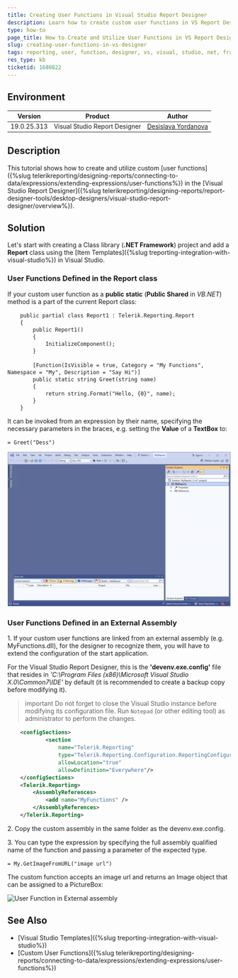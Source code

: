 ```yaml
---
title: Creating User Functions in Visual Studio Report Designer
description: Learn how to create custom user functions in VS Report Designer.
type: how-to
page_title: How to Create and Utilize User Functions in VS Report Designer
slug: creating-user-functions-in-vs-designer
tags: reporting, user, function, designer, vs, visual, studio, net, framework
res_type: kb
ticketid: 1680822
---
```


## Environment

| Version | Product | Author | 
| ---- | ---- | ---- |
| 19.0.25.313 | Visual Studio Report Designer |[Desislava Yordanova](https://www.telerik.com/blogs/author/desislava-yordanova)| 

## Description

This tutorial shows how to create and utilize custom [user functions]({%slug telerikreporting/designing-reports/connecting-to-data/expressions/extending-expressions/user-functions%}) in the [Visual Studio Report Designer]({%slug telerikreporting/designing-reports/report-designer-tools/desktop-designers/visual-studio-report-designer/overview%}).

## Solution

Let's start with creating a Class library (**.NET Framework**) project and add a **Report** class using the [Item Templates]({%slug treporting-integration-with-visual-studio%}) in Visual Studio. 

### User Functions Defined in the Report class

If your custom user function as a **public static** (**Public Shared** in *VB.NET*) method is a part of the current Report class:

````CSharp
    public partial class Report1 : Telerik.Reporting.Report
    {
        public Report1()
        {
            InitializeComponent();
        }

        [Function(IsVisible = true, Category = "My Functions", Namespace = "My", Description = "Say Hi")]
        public static string Greet(string name)
        {
            return string.Format("Hello, {0}", name);
        }
    }
````
It can be invoked from an expression by their name, specifying the necessary parameters in the braces, e.g. setting the **Value** of a **TextBox** to:

````
= Greet("Dess")
````

![User Function in Report class](images/user-function-in-report.gif)   

### User Functions Defined in an External Assembly

1\. If your custom user functions are linked from an external assembly (e.g. MyFunctions.dll), for the designer to recognize them, you will have to extend the configuration of the start application. 

For the Visual Studio Report Designer, this is the **'devenv.exe.config'** file that resides in *'C:\Program Files (x86)\Microsoft Visual Studio X.0\Common7\IDE'* by default (it is recommended to create a backup copy before modifying it). 

>important Do not forget to close the Visual Studio instance before modifying its configuration file. Run `Notepad` (or other editing tool) as administrator to perform the changes.

````XML
    <configSections>
			<section
				name="Telerik.Reporting"
				type="Telerik.Reporting.Configuration.ReportingConfigurationSection, Telerik.Reporting"
				allowLocation="true"
				allowDefinition="Everywhere"/>
    </configSections>
	<Telerik.Reporting>
		<AssemblyReferences>
			<add name="MyFunctions" />
		</AssemblyReferences>
	</Telerik.Reporting>
````

2\. Copy the custom assembly in the same folder as the devenv.exe.config.

3\. You can type the expression by specifying the full assembly qualified name of the function and passing a parameter of the expected type. 

````
= My.GetImageFromURL("image url")
````

The custom function accepts an image url and returns an Image object that can be assigned to a PictureBox:

![User Function in External assembly](images/user-function-in-external-assembly.gif)   

## See Also

- [Visual Studio Templates]({%slug treporting-integration-with-visual-studio%})
- [Custom User Functions]({%slug telerikreporting/designing-reports/connecting-to-data/expressions/extending-expressions/user-functions%})
